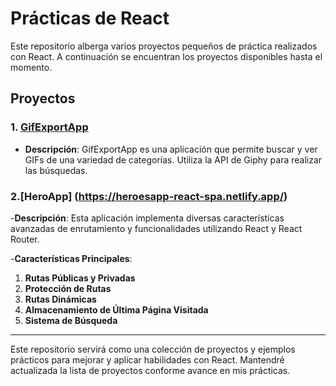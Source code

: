 # Prácticas de React

Este repositorio alberga varios proyectos pequeños de práctica realizados con React. 
A continuación se encuentran los proyectos disponibles hasta el momento.

## Proyectos

### 1. [GifExportApp](https://giftexpertapp-practice.netlify.app/)
- **Descripción**: GifExportApp es una aplicación que permite buscar y ver GIFs de una variedad de categorías. Utiliza la API de Giphy para realizar las búsquedas.


 ### 2.[HeroApp] (https://heroesapp-react-spa.netlify.app/) 
 -**Descripción**: Esta aplicación implementa diversas características avanzadas de enrutamiento y funcionalidades utilizando React y React Router.

-**Características Principales**:

1. **Rutas Públicas y Privadas**
2. **Protección de Rutas**
3. **Rutas Dinámicas** 
4. **Almacenamiento de Última Página Visitada**
5. **Sistema de Búsqueda**

---

Este repositorio servirá como una colección de proyectos y ejemplos prácticos para mejorar y aplicar habilidades con React. Mantendré actualizada la lista de proyectos conforme avance en mis prácticas.
